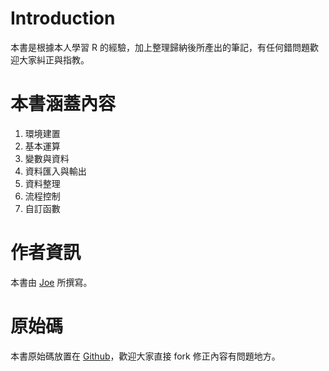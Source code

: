 # Introduction
本書是根據本人學習 R 的經驗，加上整理歸納後所產出的筆記，有任何錯問題歡迎大家糾正與指教。

# 本書涵蓋內容
1. 環境建置
2. 基本運算 
3. 變數與資料
4. 資料匯入與輸出
5. 資料整理 
6. 流程控制
7. 自訂函數

# 作者資訊
本書由 [Joe](https://github.com/joe11051105) 所撰寫。

# 原始碼
本書原始碼放置在 [Github](https://github.com/joe11051105/R_basic)，歡迎大家直接 fork 修正內容有問題地方。